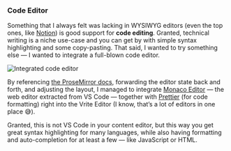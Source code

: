 ### Code Editor

Something that I always felt was lacking in WYSIWYG editors (even the top ones, like [Notion](https://notion.so/)) is good support for **code editing**. Granted, technical writing is a niche use-case and you can get by with simple syntax highlighting and some copy-pasting. That said, I wanted to try something else — I wanted to integrate a full-blown code editor.

![Integrated code editor](https://assets.vrite.io/6409e82d7dfc74cef7a72e0d/NLQ2piOpD-6jOZEtv67gT.png)

By referencing [the ProseMirror docs](https://prosemirror.net/examples/codemirror/), forwarding the editor state back and forth, and adjusting the layout, I managed to integrate [Monaco Editor](https://microsoft.github.io/monaco-editor/) — the web editor extracted from VS Code — together with [Prettier](https://prettier.io/) (for code formatting) right into the Vrite Editor (I know, that’s a lot of editors in one place 😅).

Granted, this is not VS Code in your content editor, but this way you get great syntax highlighting for many languages, while also having formatting and auto-completion for at least a few — like JavaScript or HTML.